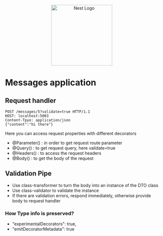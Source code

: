 <p align="center">
  <a href="http://nestjs.com/" target="blank"><img src="https://nestjs.com/img/logo-small.svg" width="200" alt="Nest Logo" /></a>
</p>

# Messages application

## Request handler

    POST /messages/5?validate=true HTTP/1.1
    HOST: localhost:5003
    Content-Tpye: application/json
    {"content":"hi there"}

Here you can access request properties with different decorators
* @Parameter() : in order to get request route parameter
* @Query() : to get request query, here validate=true
* @Headers() : to access the request headers
* @Body() : to get the body of the request

## Validation Pipe
* Use class-transformer to turn the body into an instance of the DTO class
* Use class-validator to validate the instance
* If there are validation errors, respond immediately, otherwise provide body to request handler

### How Type info is preserved?
* "experimentalDecorators": true,
* "emitDecoratorMetadata": true